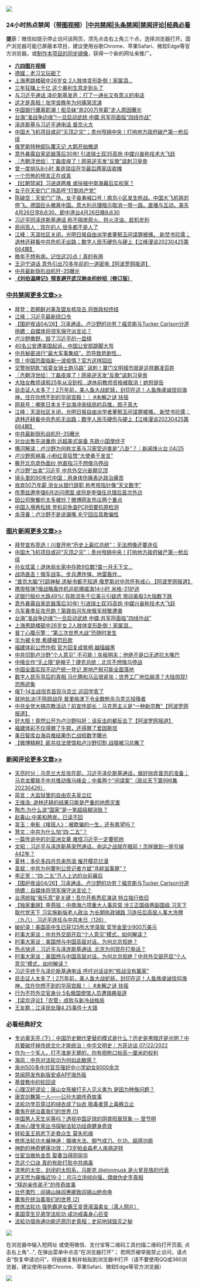 ![](https://raw.githubusercontent.com/jsvpn/jsproxy/dev/64photo/fqnews-qr.jpg)

<div id="tt">
<h3>24小时热点禁闻（<a href="https://aaa.v2dns.tk/?QAjUl=BgRp5UNKRn&T5Vk=fPVH&Q59Ab=WxGE" target="_blank">带图视频</a>）|<a href="#%E4%B8%AD%E5%85%B1%E7%A6%81%E9%97%BB%E6%9B%B4%E5%A4%9A%E6%96%87%E7%AB%A0">中共禁闻</a>|<a href="#%E5%9B%BE%E7%89%87%E6%96%B0%E9%97%BB%E6%9B%B4%E5%A4%9A%E6%96%87%E7%AB%A0">头条禁闻</a>|<a href="#%E6%96%B0%E9%97%BB%E8%AF%84%E8%AE%BA%E6%9B%B4%E5%A4%9A%E6%96%87%E7%AB%A0">禁闻评论|<a href="#%E5%BF%85%E7%9C%8B%E7%BB%8F%E5%85%B8%E5%A5%BD%E6%96%87">经典必看</a></h3>
<div><b>提示：</b>微信如提示停止访问该网页，须先点击右上角三个点，选择浏览器打开。国产浏览器可能已屏蔽本项目，建议使用谷歌Chrome、苹果Safari、微软Edge等官方浏览器。或<a href="%E5%88%B6%E4%BD%9Cgit%E7%A6%81%E9%97%BB%E9%95%9C%E5%83%8F.md">制作本项目的同步镜像</a>，获得一个新的网址来推广。</div>
<ul>
<li><b><a href="http://d2.v2rss.gq/64.mp4" target="_blank">六四图片视频</a></b></li>
<li><a href="/comments/20230426/1876775.md">德媒：老习又玩砸了</a></li>
<li><a href="/topimagenews/20230426/1876778.md">上海男跳楼砸中26岁女 2人肢体变形卧倒！家属泪…</a></li>
<li><a href="/comments/20230426/1876771.md">三年狂赚上千亿 这个暴利生意走到头了</a></li>
<li><a href="/cnnews/20230426/1876891.md">与习近平通话 泽伦斯基发声：打了一通长又有意义的电话</a></li>
<li><a href="/cnnews/20230426/1876830.md">这才是真相！张学良晚年为何痛哭流涕</a></li>
<li><a href="/lifebaike/20230426/1876829.md">中国银行爆离职潮！柜员妹“弃200万年薪”走人原因曝光</a></li>
<li><a href="/topimagenews/20230426/1876803.md">台海“准战争边缘”!一旦启动武统 中媒:共军将面临“四线作战”</a></li>
<li><a href="/headline/20230426/1876970.md">泽连斯基与习近平通电话 普京火大</a></li>
<li><a href="/topimagenews/20230426/1876898.md">中国大飞机项目或迎“灭顶之灾”；贵州甩锅中央！打响地方政府破产第一枪后续</a></li>
<li><a href="/comments/20230426/1876770.md">俄罗斯特种部队覆灭记 大鹅开始撤退</a></li>
<li><a href="/topimagenews/20230426/1876818.md">意外暴露自家武器落后30年! 引进瑞士双35高炮 中媒兴奋称技术大飞跃</a></li>
<li><a href="/cbnews/20230426/1876982.md">〖兲朝浮世绘〗丁磊皮痒了！网易逆天发“反歌”讽刺习皇帝</a></li>
<li><a href="/finance/20230426/1876819.md">曾一度排队8小时 美连锁店在华最后两家店收摊</a></li>
<li><a href="/ccpdope/20230426/1876795.md">一个恐怖的预言正在成真</a></li>
<li><a href="/baitai/20230427/1877040.md">【红朝禁闻】习进退两难 或扶植中南海幕后实权家？</a></li>
<li><a href="/ccpdope/20230426/1876941.md">女子在天安门广场高呼“打倒共产党”</a></li>
<li><a href="/sohnews/20230426/1876871.md">陈破空：天安门广场，女子奋勇喊口号！南京小区发生枪战。中国大飞机尴尬停飞。德国巨头撤离中国。意大利总理暗示取消一带一路。直播与互动。美东4月26日早8点30、即中港台4月26日晚8点30</a></li>
<li><a href="/ssgc/20230426/1876893.md">习近平同泽连斯基通话 称不隔岸观火、拱火浇油、趁机牟利</a></li>
<li><a href="/baitai/20230427/1877016.md">民间高人：现在的人 很多都不是人了</a></li>
<li><a href="/cbnews/20230426/1876790.md">江峰：天涯社区关闭，光明日报自由派学者董郁玉间谍罪被捕， 新焚书坑儒；退林还耕看中共危机无出路；数字人民币硬伤与硬上【江峰漫谈20230425第664期】</a></li>
<li><a href="/lifebaike/20230426/1876842.md">晚年不想有病，记住这20点！真的有用</a></li>
<li><a href="/cnnews/20230426/1876806.md">王沪宁讲话 意外引出70多年前的一道密电【阿波罗网报道】</a></li>
<li><a href="/cbnews/20230426/1876779.md">中共最新隐形战机歼-35曝光</a></li>
<li><b><a href="/comments/20200207/1272816.md" target="_blank">《刘伯温碑记》预言避开武汉肺炎的妙招（修订版）</a></b></li>
</ul>
</div>

<div class="catlist">
<h3><a href="/cbnews/" target="_blank">中共禁闻</a><span><a href="/cbnews/" target="_blank" rel="nofollow">更多文章>></a></span></h3>
<ul>
<li><a href="/cbnews/20230427/1877175.md" target="_blank">拜登：若朝鲜对美及盟友核攻击 将致政权终结</a></li>
<li><a href="/cbnews/20230427/1877125.md" target="_blank">江峰：习近平最新绕口令</a></li>
<li><a href="/comments/20230427/1877096.md" target="_blank">【围炉夜话04/26】习泽通话，卢沙野的功劳？福克斯与Tucker Carlson分道扬镳：自媒体将领军保守派言论？</a></li>
<li><a href="/cbnews/20230427/1877053.md" target="_blank">卢沙野撒野，毁了习近平的一盘棋</a></li>
<li><a href="/cbnews/20230427/1877052.md" target="_blank">40名公安遭美国起诉，中国公安部跳脚大骂</a></li>
<li><a href="/cbnews/20230427/1877051.md" target="_blank">中共秘密进行“最大军事集结”，恐导致悲剧性…</a></li>
<li><a href="/cbnews/20230427/1877050.md" target="_blank">惊！中国恐面临新一波疫情？官方这样回应</a></li>
<li><a href="/cbnews/20230427/1877013.md" target="_blank">交警抛钥匙“戏耍女骑士跑马路” 讽刺！厦门文明城市就是这样霸凌百姓</a></li>
<li><a href="/cbnews/20230426/1876982.md" target="_blank">〖兲朝浮世绘〗丁磊皮痒了！网易逆天发“反歌”讽刺习皇帝</a></li>
<li><a href="/cbnews/20230426/1876921.md" target="_blank">大陆女教师请假25年从没到校…退休前教师资格被取消！她怒提告</a></li>
<li><a href="/comments/20230426/1876913.md" target="_blank">目击证人太多了！2万年前，美人鱼大战蛇妖，封印在这！人鱼族虔诚信仰海神，住在你想不到的华丽宫殿！｜ #未解之谜 扶摇</a></li>
<li><a href="/cbnews/20230426/1876868.md" target="_blank">网易号：嘲笑日本关于台海冲突结局的兵推，胆子真大</a></li>
<li><a href="/cbnews/20230426/1876790.md" target="_blank">江峰：天涯社区关闭，光明日报自由派学者董郁玉间谍罪被捕， 新焚书坑儒；退林还耕看中共危机无出路；数字人民币硬伤与硬上【江峰漫谈20230425第664期】</a></li>
<li><a href="/cbnews/20230426/1876779.md" target="_blank">中共最新隐形战机歼-35曝光</a></li>
<li><a href="/cbnews/20230426/1876743.md" target="_blank">对台出售先进重炮 远超美式装备 东欧小国使绊子</a></li>
<li><a href="/comments/20230426/1876651.md" target="_blank">横河解读：卢沙野为何称文革与习家受迫害是“八卦”？｜新闻烽火台 04/25</a></li>
<li><a href="/cbnews/20230426/1876629.md" target="_blank">卢沙野惹祸事 小粉红竟狂赞“大使勇于发言”</a></li>
<li><a href="/cbnews/20230426/1876607.md" target="_blank">撕开北京虚伪面纱 他直指习不想俄乌停战</a></li>
<li><a href="/cbnews/20230426/1876606.md" target="_blank">卢沙野“出卖”习近平 中共外交兴奋期见顶</a></li>
<li><a href="/cbnews/20230426/1876605.md" target="_blank">镜头里的90年代中国：用身体伤痛表达政治痛苦</a></li>
<li><a href="/cbnews/20230425/1876526.md" target="_blank">放弃50万年薪 浙女从银行辞职 称考核指针像“天文数字”</a></li>
<li><a href="/cbnews/20230425/1876513.md" target="_blank">传萧兹邀李强6月访问德国 或将是李强任总理后首次外访</a></li>
<li><a href="/cbnews/20230425/1876512.md" target="_blank">因公司聚餐吃太多被炒？微博网友热议两个重点</a></li>
<li><a href="/cbnews/20230425/1876511.md" target="_blank">中国入境再松绑 登机前免查PCR但要抗原检测</a></li>
<li><a href="/cbnews/20230425/1876459.md" target="_blank">余茂春：卢沙野不是说漏嘴 毛宁回应具欺骗性</a></li>

</ul>
</div>
<div class="catlist">
<h3><a href="/topimagenews/" target="_blank">图片新闻</a><span><a href="/topimagenews/" target="_blank" rel="nofollow">更多文章>></a></span></h3>
<ul>
<li><a href="/topimagenews/20230426/1876920.md" target="_blank">拜登宣布竞选！川普开呛“历史上最烂总统”：无法想像还要连任</a></li>
<li><a href="/topimagenews/20230426/1876898.md" target="_blank">中国大飞机项目或迎“灭顶之灾”；贵州甩锅中央！打响地方政府破产第一枪后续</a></li>
<li><a href="/topimagenews/20230426/1876882.md" target="_blank">孙女炫富！退休局长家中存款9位数?查一月无下文…</a></li>
<li><a href="/topimagenews/20230426/1876867.md" target="_blank">战场直击！俄军战车、步兵遭炸弹、地雷轰炸…</a></li>
<li><a href="/topimagenews/20230426/1876840.md" target="_blank">“普京大脑”行踪神秘 连秘书都不知道 俄罗斯对中共怀有戒心 【阿波罗网报道】</a></li>
<li><a href="/topimagenews/20230426/1876839.md" target="_blank">携带核弹?俄战略轰炸机巡航挪威海14小时 米格-31护送</a></li>
<li><a href="/topimagenews/20230426/1876823.md" target="_blank">这银行股价大跌49%! 存款流失千亿美元引疑虑 带动美股3大指数下跌</a></li>
<li><a href="/topimagenews/20230426/1876818.md" target="_blank">意外暴露自家武器落后30年! 引进瑞士双35高炮 中媒兴奋称技术大飞跃</a></li>
<li><a href="/topimagenews/20230426/1876809.md" target="_blank">乌军春季反攻开跑？第聂伯河东岸俄军频繁遭袭</a></li>
<li><a href="/topimagenews/20230426/1876803.md" target="_blank">台海“准战争边缘”!一旦启动武统 中媒:共军将面临“四线作战”</a></li>
<li><a href="/topimagenews/20230426/1876778.md" target="_blank">上海男跳楼砸中26岁女 2人肢体变形卧倒！家属泪…</a></li>
<li><a href="/topimagenews/20230426/1876769.md" target="_blank">普丁心腹示警：“第三次世界大战”恐随时发生</a></li>
<li><a href="/topimagenews/20230426/1876731.md" target="_blank">华为被卡惨 希捷被罚巨款</a></li>
<li><a href="/topimagenews/20230426/1876645.md" target="_blank">福建体彩公然作假 官方回复成笑柄 越描越黑</a></li>
<li><a href="/topimagenews/20230426/1876564.md" target="_blank">中共切割卢沙野“个人意见” 不可能！矢板明夫：他绝不是口无遮拦大嘴巴</a></li>
<li><a href="/topimagenews/20230425/1876525.md" target="_blank">中俄合作“无上限”是幌子？捷克总统：北京不想俄乌停战</a></li>
<li><a href="/topimagenews/20230425/1876510.md" target="_blank">中国全面实现不动产统一登记 房地产税可能全面落地</a></li>
<li><a href="/topimagenews/20230425/1876445.md" target="_blank">数字人民币背后的真相 马化腾和马云很紧张；世界工厂地位崩溃？大陆惊现1恐怖迹象</a></li>
<li><a href="/topimagenews/20230425/1876397.md" target="_blank">俄T-14主战坦克首现乌克兰 这回学乖了</a></li>
<li><a href="/topimagenews/20230425/1876389.md" target="_blank">就地处决!不照顾战俘 普里格津下令全数枪杀乌克兰投降者</a></li>
<li><a href="/topimagenews/20230425/1876378.md" target="_blank">中共全党大搞宗教活动？前宣传部长：马克思主义是“一种新宗教”【阿波罗网报道】</a></li>
<li><a href="/topimagenews/20230425/1876357.md" target="_blank">好大胆！竟然公开为卢沙野叫好：该反击的都反击了【阿波罗网报道】</a></li>
<li><a href="/topimagenews/20230425/1876344.md" target="_blank">福建体彩不仅得罪了牛顿，还得罪了爱因斯坦</a></li>
<li><a href="/topimagenews/20230425/1876309.md" target="_blank">美日智库台海兵推结果伤亡战损数字曝光</a></li>
<li><a href="/topimagenews/20230425/1876277.md" target="_blank">【微博精粹】匪共驻法使馆和卢沙野切割 战狼被习总撇了</a></li>

</ul>
</div>
<div class="catlist">
<h3><a href="/comments/" target="_blank">新闻评论</a><span><a href="/comments/" target="_blank" rel="nofollow">更多文章>></a></span></h3>
<ul>
<li><a href="/comments/20230427/1877181.md" target="_blank">天亮时分：乌克兰大反攻在即，习近平泽伦斯基通话，做好抛弃普京的准备；马克龙要联手中共推动俄乌峰会；中美两个“间谍案”（政论天下第996集 20230426）</a></li>
<li><a href="/comments/20230427/1877164.md" target="_blank">简言：大监狱里的自由农夫吴立红</a></li>
<li><a href="/comments/20230427/1877163.md" target="_blank">王维洛: 退林还耕的结果只能是严重的地质灾害</a></li>
<li><a href="/comments/20230427/1877135.md" target="_blank">陶杰:为什么说“国家”是一笔超级糊涂账？</a></li>
<li><a href="/comments/20230427/1877114.md" target="_blank">赵春山:中美和两岸，已读不回</a></li>
<li><a href="/comments/20230427/1877113.md" target="_blank">吴玉：电影《接班人》：被欺骗的一生，还有希望吗？</a></li>
<li><a href="/comments/20230427/1877112.md" target="_blank">慧文：中共为什么怕“四·二五”？</a></li>
<li><a href="/comments/20230427/1877111.md" target="_blank">一篇传说中的刘亚洲文章 难怪习近平一定要抓他</a></li>
<li><a href="/comments/20230427/1877106.md" target="_blank">文昭：习近平与泽连斯基突然通话，命运之战就在眼前！怎样做到一举亏掉442年？</a></li>
<li><a href="/comments/20230427/1877101.md" target="_blank">夏林：多伦多四月忽来热浪 催开樱花烂漫</a></li>
<li><a href="/comments/20230427/1877100.md" target="_blank">袁斌：中共为何要判公民记者方斌“寻衅滋事罪”？</a></li>
<li><a href="/comments/20230427/1877099.md" target="_blank">李正宽：“四‧二五”万人上访的台前幕后</a></li>
<li><a href="/comments/20230427/1877096.md" target="_blank">【围炉夜话04/26】习泽通话，卢沙野的功劳？福克斯与Tucker Carlson分道扬镳：自媒体将领军保守派言论？</a></li>
<li><a href="/comments/20230427/1877006.md" target="_blank">台湾统独“我乐意”是关键！吾尔开希悉尼演讲 特立独行依旧</a></li>
<li><a href="/comments/20230427/1876999.md" target="_blank">【独家重磅】李燕铭：中南海六项重大人事异常 涉三正国级两副国级 习天下取代党天下 习实施新版老人政治 为长期执政铺路 习连任后高层人事大洗牌（九八） 习近平连任与中共末日（126）</a></li>
<li><a href="/comments/20230427/1876988.md" target="_blank">破纪录！美国高中生已获125所大学录取 奖学金至少900万美元</a></li>
<li><a href="/comments/20230426/1876980.md" target="_blank">时事大家谈：中共外交部开启“个人意见”模式，如何解读？</a></li>
<li><a href="/comments/20230426/1876979.md" target="_blank">时事大家谈：美国想与中国高层对话，为何北京拒绝？</a></li>
<li><a href="/comments/20230426/1876978.md" target="_blank">热点快评：习近平与泽连斯基通话&#160; 北京为何现在打电话？</a></li>
<li><a href="/comments/20230426/1876967.md" target="_blank">时事大家谈：美国想与中国高层对话，为何北京拒绝？中共外交部开启“个人意见”模式，如何解读？</a></li>
<li><a href="/comments/20230426/1876928.md" target="_blank">习近平终于与泽伦斯基通电话 呼吁对话谈判“核战没有赢家”</a></li>
<li><a href="/comments/20230426/1876913.md" target="_blank">目击证人太多了！2万年前，美人鱼大战蛇妖，封印在这！人鱼族虔诚信仰海神，住在你想不到的华丽宫殿！｜ #未解之谜 扶摇</a></li>
<li><a href="/comments/20230426/1876907.md" target="_blank">行为不符外交官身分 5名俄国使馆人员遭瑞典驱逐</a></li>
<li><a href="/comments/20230426/1876900.md" target="_blank">【梁京评论】「农管」成败与新冷战格局</a></li>
<li><a href="/comments/20230426/1876889.md" target="_blank">王友群：江泽民处理4.25事件十大错</a></li>

</ul>
</div>

<div class="catlist">
<h3>必看经典好文</h3>
<ul>
<li><a href="/bannedvideo/20220723/1761909.md" target="_blank">专访章天亮 (下)：中国历史朝代更替的模式是什么？历史是黑暗还是光明？中共要破坏掉传统文化才能统治｜中华文明史｜方菲访谈 07/22/2022</a></li>
<li><a href="/comments/20221204/1819603.md" target="_blank">作为一个军人，打不准是无罪的，你有把枪口抬高一厘米的权利</a></li>
<li><a href="/comments/20191218/1228234.md" target="_blank">海风：中共对法轮功为何如此敏感？</a></li>
<li><a href="/comments/20200704/783272.md" target="_blank">泉州500多中共官员强奸中小学幼女8000余次</a></li>
<li><a href="/comments/20200627/783266.md" target="_blank">禁闻网发布新版安卓APP海外版</a></li>
<li><a href="/comments/20220503/1727726.md" target="_blank">基督教中的轮回说</a></li>
<li><a href="/comments/20220614/1745276.md" target="_blank">心理汉奸谬论：唐山女孩被打无人见义勇为 是因为种族问题？</a></li>
<li><a href="/comments/20220902/1779609.md" target="_blank">唐宫剑舞第一人——公孙大娘传奇故事</a></li>
<li><a href="/comments/20210317/1506773.md" target="_blank">法轮功学员穿过的绒衣成了仙衣 吸毒者穿上毒瘾立止</a></li>
<li><a href="/topimagenews/20180519/944624.md" target="_blank">魔鬼在统治着我们的世界 (1)</a></li>
<li><a href="/comments/20220208/1689146.md" target="_blank">中国男人天生劣等吗？透视中国足球的阴盛阳衰现象 — 曾节明</a></li>
<li><a href="/comments/20230226/1853388.md" target="_blank">澳洲心理专家出书探秘法轮功祛病健身奇效</a></li>
<li><a href="/health/20141127/823595.md" target="_blank">转轮圣王慈悲下走救众生 莫失机缘</a></li>
<li><a href="/comments/20191203/1234383.md" target="_blank">修炼法轮功大展神通：摄魂大法、御气成刀、化功、超感功能</a></li>
<li><a href="/comments/20220315/1705037.md" target="_blank">神韵的神奇健康功效：73岁帕金森老人疾病逆转</a></li>
<li><a href="/lifebaike/20161111/612348.md" target="_blank">仕宦当做执金吾 娶妻当得阴丽华</a></li>
<li><a href="/comments/20200707/1357090.md" target="_blank">念这个口诀 真的有助打败中共病毒</a></li>
<li><a href="/cbnews/20211017/1639766.md" target="_blank">漆黑的太空，封闭的太阳系，马斯克 @elonmusk 是火星民族的代表</a></li>
<li><a href="/tculture/20190304/1091074.md" target="_blank">逆天而为痛悔迟19-2：司马立场倾向强，偶做伪史歪真相</a></li>
<li><a href="/tculture/20121214/86862.md" target="_blank">“释迦亲传弟子”的传奇故事</a></li>
<li><a href="/cbnews/20200727/1366904.md" target="_blank">壮怀激烈：阎锡山妹阎惠卿致阎锡山绝命电</a></li>
<li><a href="/topimagenews/20180520/944940.md" target="_blank">魔鬼在统治着我们的世界 (2)</a></li>
<li><a href="/cbnews/20211127/1658400.md" target="_blank">修炼法轮功 强势霸道女霸王变贤淑温柔女（真人照片）</a></li>
<li><a href="/comments/20210509/1542373.md" target="_blank">美国孪生兄弟学法轮功 成功戒毒身心巨变</a></li>
<li><a href="/tculture/20121025/73069.md" target="_blank">法轮功宿命通功能还原历史真相：史前地球毁灭之秘</a></li>

</ul>
</div>

![](https://raw.githubusercontent.com/jsvpn/jsproxy/dev/64photo/fqnews-qr.jpg)

在浏览器中输入短网址 或使用微信、支付宝等二维码工具扫描二维码打开页面, 点击右上角"...", 在弹出菜单中点击“在浏览器打开”； 若网页被举报禁止访问，请点击“恢复申请访问”，将链接复制并粘贴到浏览器中打开（请不要使用QQ或360浏览器，建议使用谷歌Chrome、苹果Safari、微软Edge等官方浏览器）

![](https://raw.githubusercontent.com/jsvpn/jsproxy/dev/64photo/wx.jpg)